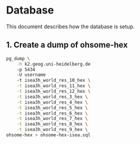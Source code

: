# Database

This document describes how the database is setup.


## 1. Create a dump of ohsome-hex

```bash
pg_dump \
    -h k2.geog.uni-heidelberg.de
    -p 5434
    -U username
    -t isea3h_world_res_10_hex \
    -t isea3h_world_res_11_hex \
    -t isea3h_world_res_12_hex \
    -t isea3h_world_res_3_hex \
    -t isea3h_world_res_4_hex \
    -t isea3h_world_res_5_hex \
    -t isea3h_world_res_6_hex \
    -t isea3h_world_res_7_hex \
    -t isea3h_world_res_8_hex \
    -t isea3h_world_res_9_hex \
ohsome-hex > ohsome-hex-isea.sql
```
